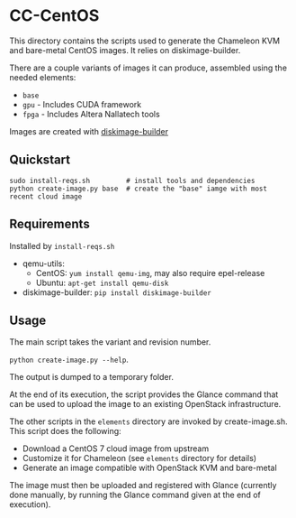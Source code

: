 # CC-CentOS

This directory contains the scripts used to generate the Chameleon KVM and
bare-metal CentOS images. It relies on diskimage-builder.

There are a couple variants of images it can produce, assembled using the
needed elements:

* `base`
* `gpu` - Includes CUDA framework
* `fpga` - Includes Altera Nallatech tools

Images are created with [diskimage-builder](http://docs.openstack.org/developer/diskimage-builder)

## Quickstart

```
sudo install-reqs.sh         # install tools and dependencies
python create-image.py base  # create the "base" iamge with most recent cloud image
```

## Requirements

Installed by `install-reqs.sh`

* qemu-utils:
  * CentOS: `yum install qemu-img`, may also require epel-release
  * Ubuntu: `apt-get install qemu-disk`
* diskimage-builder: `pip install diskimage-builder`

## Usage

The main script takes the variant and revision number.

`python create-image.py --help`.

The output is dumped to a temporary folder.

At the end of its execution, the script provides the Glance command that can be
used to upload the image to an existing OpenStack infrastructure.

The other scripts in the `elements` directory are invoked by create-image.sh.
This script does the following:

* Download a CentOS 7 cloud image from upstream
* Customize it for Chameleon (see `elements` directory for details)
* Generate an image compatible with OpenStack KVM and bare-metal

The image must then be uploaded and registered with Glance (currently done
manually, by running the Glance command given at the end of execution).
